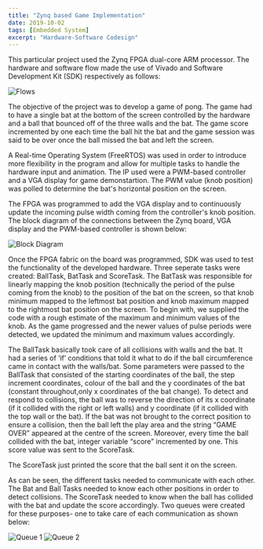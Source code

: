 ```yaml
---
title: "Zynq based Game Implementation"
date: 2019-10-02
tags: [Embedded System]
excerpt: "Hardware-Software Codesign"
---
```


This particular project used the Zynq FPGA dual-core ARM processor. The hardware and software flow  made the use of Vivado and Software Development Kit (SDK) respectively as follows:


<img src="{{ site.url }}{{ site.baseurl }}/images/embedded/bitfile.JPG" alt="Flows">


The objective of the project was to develop a game of pong. The game had to have a single bat at the bottom of the screen controlled by the hardware and a ball that bounced off of the three walls and the bat. The game score incremented by one each time the ball hit the bat and the game session was said to be over once the ball missed the bat and left the screen.

A Real-time Operating System (FreeRTOS) was used in order to introduce more flexibility in the program and allow for multiple tasks to handle the hardware input and animation.
The IP used were a PWM-based controller and a VGA display for game demonstartion. The PWM value (knob position) was polled to determine the bat's horizontal position on the screen. 

The FPGA was programmed to add the VGA display and to continuously update the incoming pulse width coming from the controller's knob position. The block diagram of the connections between the Zynq board, VGA display and the PWM-based controller is shown below:

<img src="{{ site.url }}{{ site.baseurl }}/images/embedded/block.JPG" alt="Block Diagram">

Once the FPGA fabric on the board was programmed, SDK was used to test the functionality of the developed hardware. Three seperate tasks were created: BallTask, BatTask and ScoreTask. 
The BatTask was responsible for linearly mapping the knob position (technically the period of the pulse coming from the knob) to the position of the bat on the screen, so that knob minimum mapped to the leftmost bat position and knob maximum mapped to the rightmost bat position on the screen. To begin with, we supplied the code with a rough estimate of the maximum and minimum values of the knob. As the game progressed and the newer values of pulse periods were detected, we updated the minimum and maximum values accordingly.

The  BallTask basically took care of all collisions with walls and the bat. It had a series of ‘if’ conditions that told it what to do if the ball circumference came in contact with the walls/bat.
Some parameters were passed to the BallTask that consisted of the starting coordinates of the ball, the step increment coordinates, colour of the ball and the y coordinates of the bat (constant throughout,only x coordinates of the bat change). To detect and respond to collisions, the ball was to reverse the direction of its x coordinate (if it collided with the right or left walls) and y coordinate (if it collided with the top wall or the bat). If the bat was not brought to the correct position to ensure a collision, then the ball left the play area and the string “GAME OVER” appeared at the centre of the screen. Moreover, every time the ball collided with the bat, integer variable “score” incremented by one. This score value was sent to the ScoreTask.

The ScoreTask just printed the score that the ball sent it on the screen.

As can be seen, the different tasks needed to communicate with each other. The Bat and Ball Tasks needed to know each other positions in order to detect collisions. The ScoreTask needed to know when the ball has collided with the bat and update the score accordingly. Two queues were created for these purposes- one to take care of each communication as shown below:

<img src="{{ site.url }}{{ site.baseurl }}/images/embedded/batpos.JPG" alt="Queue 1">

<img src="{{ site.url }}{{ site.baseurl }}/images/embedded/score.JPG" alt="Queue 2">

